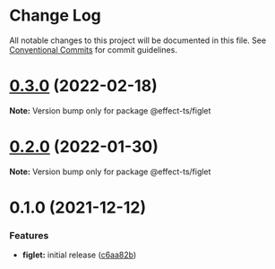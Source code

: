 # Change Log

All notable changes to this project will be documented in this file.
See [Conventional Commits](https://conventionalcommits.org) for commit guidelines.

# [0.3.0](https://github.com/Effect-TS/figlet/compare/@effect-ts/figlet@0.2.0...@effect-ts/figlet@0.3.0) (2022-02-18)

**Note:** Version bump only for package @effect-ts/figlet





# [0.2.0](https://github.com/Effect-TS/figlet/compare/@effect-ts/figlet@0.1.0...@effect-ts/figlet@0.2.0) (2022-01-30)

**Note:** Version bump only for package @effect-ts/figlet





# 0.1.0 (2021-12-12)


### Features

* **figlet:** initial release ([c6aa82b](https://github.com/Effect-TS/figlet/commit/c6aa82b6df001db3aa333dbe1a9d45b7b4d02017))
